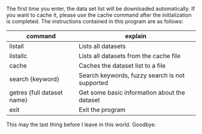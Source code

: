 The first time you enter, the data set list will be downloaded automatically. If you want to cache it, please use the cache command after the initialization is completed. The instructions contained in this program are as follows:

|  command   | explain  |
|  ----  | ----  |
| listall  | Lists all datasets |
| listallc  | Lists all datasets from the cache file |
| cache  | Caches the dataset list to a file |
| search {keyword}  | Search keywords, fuzzy search is not supported |
| getres {full dataset name}  | Get some basic information about the dataset |
| exit  | Exit the program |

This may the last thing before I leave in this world. Goodbye.

